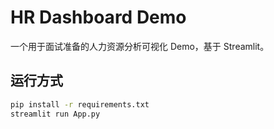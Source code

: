 # HR Dashboard Demo
一个用于面试准备的人力资源分析可视化 Demo，基于 Streamlit。

## 运行方式
```bash
pip install -r requirements.txt
streamlit run App.py
